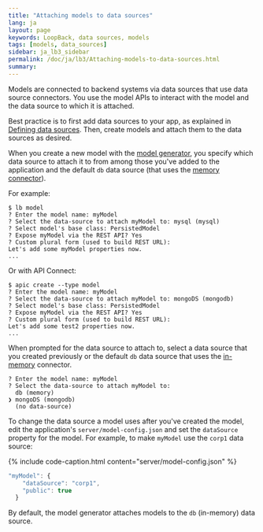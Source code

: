 ```yaml
---
title: "Attaching models to data sources"
lang: ja
layout: page
keywords: LoopBack, data sources, models
tags: [models, data_sources]
sidebar: ja_lb3_sidebar
permalink: /doc/ja/lb3/Attaching-models-to-data-sources.html
summary:
---
```

Models are connected to backend systems via data sources that use data source connectors.  You use the model APIs to interact with the model and the data source to which it is attached.

Best practice is to first add data sources to your app, as explained in [Defining data sources](Defining-data-sources.html).  Then, create models and attach them to the
data sources as desired.

When you create a new model with the [model generator](Model-generator.html),
you specify which data source to attach it to from among those you've added to the application and the default `db` data source (that uses the [memory connector](Memory-connector.html)).

For example:

```
$ lb model
? Enter the model name: myModel
? Select the data-source to attach myModel to: mysql (mysql)
? Select model's base class: PersistedModel
? Expose myModel via the REST API? Yes
? Custom plural form (used to build REST URL):
Let's add some myModel properties now.
...
```

Or with API Connect:

```
$ apic create --type model
? Enter the model name: myModel
? Select the data-source to attach myModel to: mongoDS (mongodb)
? Select model's base class: PersistedModel
? Expose myModel via the REST API? Yes
? Custom plural form (used to build REST URL):
Let's add some test2 properties now.
...
```

When prompted for the data source to attach to, select a data source that you created previously or the default `db` data source that uses the [in-memory](Memory-connector.html) connector. 

```shell
? Enter the model name: myModel
? Select the data-source to attach myModel to:
  db (memory)
❯ mongoDS (mongodb)
  (no data-source)
```

To change the data source a model uses after you've created the model, edit the application's `server/model-config.json` and set the `dataSource` property for the model. For example, to make `myModel` use the `corp1` data source:

{% include code-caption.html content="server/model-config.json" %}
```javascript
"myModel": {
    "dataSource": "corp1",
    "public": true
  }
```

By default, the model generator attaches models to the `db` (in-memory) data source.
